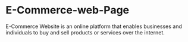 # E-Commerce-web-Page
E-Commerce Website is an online platform that enables businesses and individuals to buy and sell products or services over the internet.
